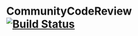 # CommunityCodeReview [![Build Status](https://travis-ci.org/HPI-SWA-Lab/CommunityCodeReview.svg?branch=master)](https://travis-ci.org/HPI-SWA-Lab/CommunityCodeReview)
